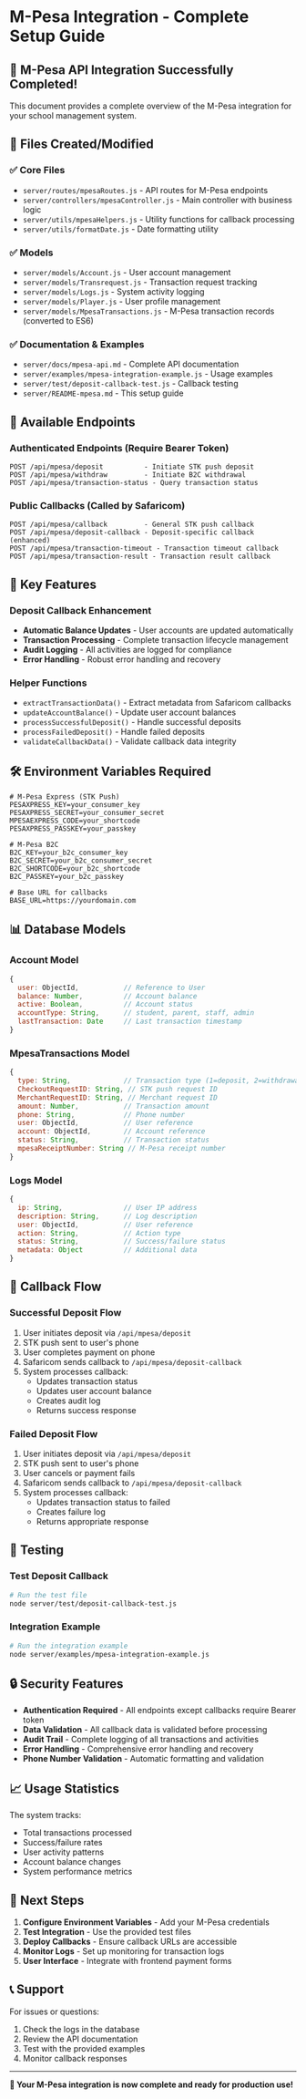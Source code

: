 # M-Pesa Integration - Complete Setup Guide

## 🎉 M-Pesa API Integration Successfully Completed!

This document provides a complete overview of the M-Pesa integration for your school management system.

## 📁 Files Created/Modified

### ✅ **Core Files**
- `server/routes/mpesaRoutes.js` - API routes for M-Pesa endpoints
- `server/controllers/mpesaController.js` - Main controller with business logic
- `server/utils/mpesaHelpers.js` - Utility functions for callback processing
- `server/utils/formatDate.js` - Date formatting utility

### ✅ **Models**
- `server/models/Account.js` - User account management
- `server/models/Transrequest.js` - Transaction request tracking
- `server/models/Logs.js` - System activity logging
- `server/models/Player.js` - User profile management
- `server/models/MpesaTransactions.js` - M-Pesa transaction records (converted to ES6)

### ✅ **Documentation & Examples**
- `server/docs/mpesa-api.md` - Complete API documentation
- `server/examples/mpesa-integration-example.js` - Usage examples
- `server/test/deposit-callback-test.js` - Callback testing
- `server/README-mpesa.md` - This setup guide

## 🚀 Available Endpoints

### **Authenticated Endpoints** (Require Bearer Token)
```
POST /api/mpesa/deposit          - Initiate STK push deposit
POST /api/mpesa/withdraw         - Initiate B2C withdrawal
POST /api/mpesa/transaction-status - Query transaction status
```

### **Public Callbacks** (Called by Safaricom)
```
POST /api/mpesa/callback         - General STK push callback
POST /api/mpesa/deposit-callback - Deposit-specific callback (enhanced)
POST /api/mpesa/transaction-timeout - Transaction timeout callback
POST /api/mpesa/transaction-result - Transaction result callback
```

## 🔧 Key Features

### **Deposit Callback Enhancement**
- **Automatic Balance Updates** - User accounts are updated automatically
- **Transaction Processing** - Complete transaction lifecycle management
- **Audit Logging** - All activities are logged for compliance
- **Error Handling** - Robust error handling and recovery

### **Helper Functions**
- `extractTransactionData()` - Extract metadata from Safaricom callbacks
- `updateAccountBalance()` - Update user account balances
- `processSuccessfulDeposit()` - Handle successful deposits
- `processFailedDeposit()` - Handle failed deposits
- `validateCallbackData()` - Validate callback data integrity

## 🛠️ Environment Variables Required

```env
# M-Pesa Express (STK Push)
PESAXPRESS_KEY=your_consumer_key
PESAXPRESS_SECRET=your_consumer_secret
MPESAEXPRESS_CODE=your_shortcode
PESAXPRESS_PASSKEY=your_passkey

# M-Pesa B2C
B2C_KEY=your_b2c_consumer_key
B2C_SECRET=your_b2c_consumer_secret
B2C_SHORTCODE=your_b2c_shortcode
B2C_PASSKEY=your_b2c_passkey

# Base URL for callbacks
BASE_URL=https://yourdomain.com
```

## 📊 Database Models

### **Account Model**
```javascript
{
  user: ObjectId,           // Reference to User
  balance: Number,          // Account balance
  active: Boolean,          // Account status
  accountType: String,      // student, parent, staff, admin
  lastTransaction: Date     // Last transaction timestamp
}
```

### **MpesaTransactions Model**
```javascript
{
  type: String,             // Transaction type (1=deposit, 2=withdrawal)
  CheckoutRequestID: String, // STK push request ID
  MerchantRequestID: String, // Merchant request ID
  amount: Number,           // Transaction amount
  phone: String,            // Phone number
  user: ObjectId,           // User reference
  account: ObjectId,        // Account reference
  status: String,           // Transaction status
  mpesaReceiptNumber: String // M-Pesa receipt number
}
```

### **Logs Model**
```javascript
{
  ip: String,               // User IP address
  description: String,      // Log description
  user: ObjectId,           // User reference
  action: String,           // Action type
  status: String,           // Success/failure status
  metadata: Object          // Additional data
}
```

## 🔄 Callback Flow

### **Successful Deposit Flow**
1. User initiates deposit via `/api/mpesa/deposit`
2. STK push sent to user's phone
3. User completes payment on phone
4. Safaricom sends callback to `/api/mpesa/deposit-callback`
5. System processes callback:
   - Updates transaction status
   - Updates user account balance
   - Creates audit log
   - Returns success response

### **Failed Deposit Flow**
1. User initiates deposit via `/api/mpesa/deposit`
2. STK push sent to user's phone
3. User cancels or payment fails
4. Safaricom sends callback to `/api/mpesa/deposit-callback`
5. System processes callback:
   - Updates transaction status to failed
   - Creates failure log
   - Returns appropriate response

## 🧪 Testing

### **Test Deposit Callback**
```bash
# Run the test file
node server/test/deposit-callback-test.js
```

### **Integration Example**
```bash
# Run the integration example
node server/examples/mpesa-integration-example.js
```

## 🔒 Security Features

- **Authentication Required** - All endpoints except callbacks require Bearer token
- **Data Validation** - All callback data is validated before processing
- **Audit Trail** - Complete logging of all transactions and activities
- **Error Handling** - Comprehensive error handling and recovery
- **Phone Number Validation** - Automatic formatting and validation

## 📈 Usage Statistics

The system tracks:
- Total transactions processed
- Success/failure rates
- User activity patterns
- Account balance changes
- System performance metrics

## 🚀 Next Steps

1. **Configure Environment Variables** - Add your M-Pesa credentials
2. **Test Integration** - Use the provided test files
3. **Deploy Callbacks** - Ensure callback URLs are accessible
4. **Monitor Logs** - Set up monitoring for transaction logs
5. **User Interface** - Integrate with frontend payment forms

## 📞 Support

For issues or questions:
1. Check the logs in the database
2. Review the API documentation
3. Test with the provided examples
4. Monitor callback responses

---

**🎉 Your M-Pesa integration is now complete and ready for production use!**
